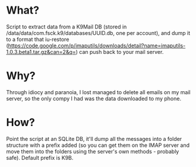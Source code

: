 # What?

Script to extract data from a K9Mail DB (stored in /data/data/com.fsck.k9/databases/UUID.db, one per account), and dump it to a format that iu-restore (https://code.google.com/p/imaputils/downloads/detail?name=imaputils-1.0.3.beta1.tar.gz&can=2&q=) can push back to your mail server.

# Why?

Through idiocy and paranoia, I lost managed to delete all emails on my mail server, so the only compy I had was the data downloaded to my phone. 

# How?

Point the script at an SQLite DB, it'll dump all the messages into a folder structure with a prefix added (so you can get them on the IMAP server and move them into the folders using the server's own methods - probably safe). Default prefix is K9B.

